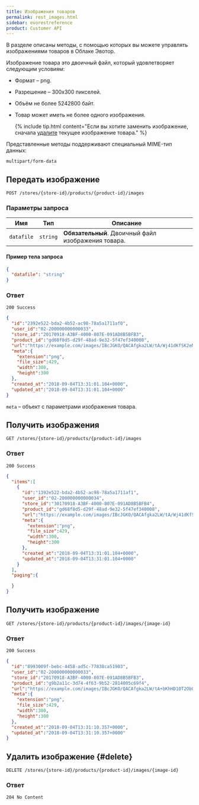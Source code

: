 ```yaml
---
title: Изображения товаров
permalink: rest_images.html
sidebar: evorestreference
product: Customer API
---
```


В разделе описаны методы, с помощью которых вы можете управлять изображениями товаров в Облаке Эвотор.

<!-- * TOC
{:toc} -->

Изображение товара это двоичный файл, который удовлетворяет следующим условиям:

* Формат – png.
* Разрешение – 300х300 пикселей.
* Объём не более 5242800 байт.
* Товар может иметь не более одного изображения.

   {% include tip.html content="Если вы хотите заменить изображение, сначала [удалите](#delete) текущее изображение товара." %}

Представленные методы поддерживают специальный MIME-тип данных:

```
multipart/form-data
```

<!-- [Подробнее о MIME-типах наших API](./rest_mime_types.html). -->

## Передать изображение

    POST /stores/{store-id}/products/{product-id}/images

### Параметры запроса

Имя  | Тип  | Описание
-----|------|--------------
`datafile`| `string` | **Обязательный**. Двоичный файл изображения товара.

#### Пример тела запроса

```json
{
  "datafile": "string"
}
```

### Ответ

```
200 Success
```

```json
{
  "id":"2392e522-bda2-4b52-ac98-78a5a1711af0",
  "user_id":"02-200000000000033",
  "store_id":"20170918-A3BF-4000-807E-091AD8B5BFB3",
  "product_id":"gd68f8d5-d29f-48ad-9e32-5f47ef340008",
  "url":"https://example.com/images/IBcJGKO/QACAfgka2LW/tA/Wj41dKfSK2eMl9H7zQACAE5LlIr2iS1KsmHiloXEa8A",
  "meta":{
    "extension":"png",
    "file_size":429,
    "width":300,
    "height":300
  },
  "created_at":"2018-09-04T13:31:01.104+0000",
  "updated_at":"2018-09-04T13:31:01.104+0000"
}
```

`meta` – объект с параметрами изображения товара.

## Получить изображения

    GET /stores/{store-id}/products/{product-id}/images

### Ответ

```
200 Success
```

```json
{
  "items":[
    {
      "id":"1392e522-bda2-4b52-ac98-78a5a1711af1",
      "user_id":"02-200000000000034",
      "store_id":"30170918-A3BF-4000-807E-091AD8B5BFB4",
      "product_id":"gd68f8d5-d29f-48ad-9e32-5f47ef340008",
      "url":"https://example.com/images/IBcJGKO/QACAfgka2LW/tA/Wj41dKfSK2eMl9H7zQACAE5LlIr2iS1KsmHiloXEa8A",
      "meta":{
        "extension":"png",
        "file_size":429,
        "width":300,
        "height":300
      },
      "created_at":"2018-09-04T13:31:01.104+0000",
      "updated_at":"2018-09-04T13:31:01.104+0000"
    }
  ],
  "paging":{

  }
}
```

## Получить изображение

    GET /stores/{store-id}/products/{product-id}/images/{image-id}

### Ответ

```
200 Success
```
```json
{
  "id":"8993009f-bebc-4458-ad5c-77838ca51903",
  "user_id":"02-200000000000033",
  "store_id":"20170918-A3BF-4000-807E-091AD8B5BFB3",
  "product_id":"g9b2a11c-3d74-4f63-9b52-2814005c69f4",
  "url":"https://example.com/images/IBcJGKO/QACAfgka2LW/tA+bKhHD10T2ObUigUAFxp9AiZMAn768RFitXHeDjKUZAg",
  "meta":{
    "extension":"png",
    "file_size":429,
    "width":300,
    "height":300
  },
  "created_at":"2018-09-04T13:31:10.357+0000",
  "updated_at":"2018-09-04T13:31:10.357+0000"
}
```

## Удалить изображение {#delete}

    DELETE /stores/{store-id}/products/{product-id}/images/{image-id}

### Ответ

```
204 No Content
```
